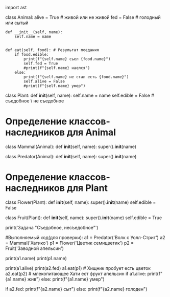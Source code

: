 import ast


class Animal:
    alive = True  # живой или не живой
    fed = False  # голодный или сытый

    def __init__(self, name):
        self.name = name


    def eat(self, food): # Результат поедания
        if food.edible:
            print(f"{self.name} съел {food.name}")
            self.fed = True
            #print(f"{self.name} наелся")
        else:
            print(f"{self.name} не стал есть {food.name}")
            self.alive = False
            #print(f"{self.name} умер")

class Plant:
    def __init__(self, name):
        self.name = name
        self.edible = False  # съедобное \ не съедобное

# Определение классов-наследников для Animal
class Mammal(Animal):
    def __init__(self, name):
        super().__init__(name)

class Predator(Animal):
    def __init__(self, name):
        super().__init__(name)


# Определение классов-наследников для Plant
class Flower(Plant):
    def __init__(self, name):
        super().__init__(name)
        self.edible = False

class Fruit(Plant):
    def __init__(self, name):
        super().__init__(name)
        self.edible = True


print('Задача "Съедобное, несъедобное"')

#Выполняемый код(для проверки):
a1 = Predator('Волк с Уолл-Стрит')
a2 = Mammal('Хатико')
p1 = Flower('Цветик семицветик')
p2 = Fruit('Заводной апельсин')

print(a1.name)
print(p1.name)

print(a1.alive)
print(a2.fed)
a1.eat(p1) # Хищник пробует есть цветок
a2.eat(p2) # млекопитающее Хати ест фрукт апельсин
if a1.alive:
    print(f"{a1.name} жив")
else:
    print(f"{a1.name} умер")

if a2.fed:
    print(f"{a2.name} сыт")
else:
    print(f"{a2.name} голоден")
